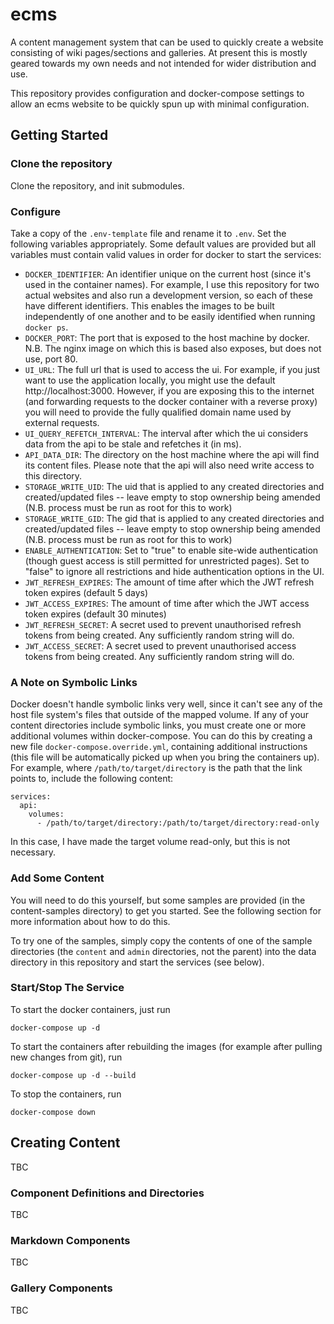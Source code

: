 # ecms

A content management system that can be used to quickly create a website consisting of wiki pages/sections and galleries. At present this is mostly geared towards my own needs and not intended for wider distribution and use.

This repository provides configuration and docker-compose settings to allow an ecms website to be quickly spun up with minimal configuration.

## Getting Started

### Clone the repository

Clone the repository, and init submodules.

### Configure

Take a copy of the `.env-template` file and rename it to `.env`. Set the following variables appropriately. Some default values are provided but all variables must contain valid values in order for docker to start the services:

- `DOCKER_IDENTIFIER`: An identifier unique on the current host (since it's used in the container names). For example, I use this repository for two actual websites and also run a development version, so each of these have different identifiers. This enables the images to be built independently of one another and to be easily identified when running `docker ps`.
- `DOCKER_PORT`: The port that is exposed to the host machine by docker. N.B. The nginx image on which this is based also exposes, but does not use, port 80.
- `UI_URL`: The full url that is used to access the ui. For example, if you just want to use the application locally, you might use the default http://localhost:3000. However, if you are exposing this to the internet (and forwarding requests to the docker container with a reverse proxy) you will need to provide the fully qualified domain name used by external requests.
- `UI_QUERY_REFETCH_INTERVAL`: The interval after which the ui considers data from the api to be stale and refetches it (in ms).
- `API_DATA_DIR`: The directory on the host machine where the api will find its content files. Please note that the api will also need write access to this directory.
- `STORAGE_WRITE_UID`: The uid that is applied to any created directories and created/updated files -- leave empty to stop ownership being amended (N.B. process must be run as root for this to work)
- `STORAGE_WRITE_GID`: The gid that is applied to any created directories and created/updated files -- leave empty to stop ownership being amended (N.B. process must be run as root for this to work)
- `ENABLE_AUTHENTICATION`: Set to "true" to enable site-wide authentication (though guest access is still permitted for unrestricted pages). Set to "false" to ignore all restrictions and hide authentication options in the UI.
- `JWT_REFRESH_EXPIRES`: The amount of time after which the JWT refresh token expires (default 5 days)
- `JWT_ACCESS_EXPIRES`: The amount of time after which the JWT access token expires (default 30 minutes)
- `JWT_REFRESH_SECRET`: A secret used to prevent unauthorised refresh tokens from being created. Any sufficiently random string will do.
- `JWT_ACCESS_SECRET`: A secret used to prevent unauthorised access tokens from being created. Any sufficiently random string will do.

### A Note on Symbolic Links

Docker doesn't handle symbolic links very well, since it can't see any of the host file system's files that outside of the mapped volume. If any of your content directories include symbolic links, you must create one or more additional volumes within docker-compose. You can do this by creating a new file `docker-compose.override.yml`, containing additional instructions (this file will be automatically picked up when you bring the containers up). For example, where `/path/to/target/directory` is the path that the link points to, include the following content:

```
services:
  api:
    volumes:
      - /path/to/target/directory:/path/to/target/directory:read-only
```

In this case, I have made the target volume read-only, but this is not necessary.

### Add Some Content

You will need to do this yourself, but some samples are provided (in the content-samples directory) to get you started. See the following section for more information about how to do this.

To try one of the samples, simply copy the contents of one of the sample directories (the `content` and `admin` directories, not the parent) into the data directory in this repository and start the services (see below).

### Start/Stop The Service

To start the docker containers, just run

```
docker-compose up -d
```

To start the containers after rebuilding the images (for example after pulling new changes from git), run

```
docker-compose up -d --build
```

To stop the containers, run

```
docker-compose down
```

## Creating Content

TBC

### Component Definitions and Directories

TBC

### Markdown Components

TBC

### Gallery Components

TBC
